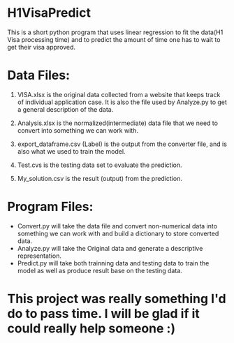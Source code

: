 # H1VisaPredict
This is a short python program that uses linear regression to fit the data(H1 Visa processing time) and to predict the amount of time one has to wait to get their visa approved. 

# Data Files: 

1. VISA.xlsx is the original data collected from a website that keeps track of individual application case. It is also the file used by Analyze.py to get a general description of the data. 

2. Analysis.xlsx is the normalized(intermediate) data file that we need to convert into something we can work with.

3. export_dataframe.csv (Label) is the output from the converter file, and is also what we used to train the model.

4. Test.cvs is the testing data set to evaluate the prediction.

5. My_solution.csv is the result (output) from the prediction.

# Program Files:
- Convert.py will take the data file and convert non-numerical data into something we can work with and build a dictionary to store converted data. 
- Analyze.py will take the Original data and generate a descriptive representation. 
- Predict.py will take both trainning data and testing data to train the model as well as produce result base on the testing data. 

# This project was really something I'd do to pass time. I will be glad if it could really help someone :)
